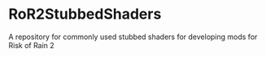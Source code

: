 # RoR2StubbedShaders
A repository for commonly used stubbed shaders for developing mods for Risk of Rain 2
